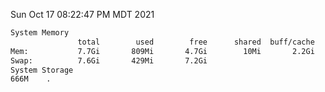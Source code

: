 Sun Oct 17 08:22:47 PM MDT 2021
```bash
System Memory
               total        used        free      shared  buff/cache   available
Mem:           7.7Gi       809Mi       4.7Gi        10Mi       2.2Gi       6.6Gi
Swap:          7.6Gi       429Mi       7.2Gi
System Storage
666M	.
```
```bash
